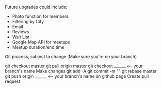
Future upgrades could include:
- Photo function for members
- Filtering by City
- Email
- Reviews
- Wait List
- Google Map API for meetups
- Meetup duration/end time

Git process, subject to change
(Make sure you're on your branch)

git checkout master 
git pull origin master
git checkout ______ <-- your branch's name
Make changes
git add -A
git commit -m "<message>"
git rebase master
git push origin ______  <-- your branch's name
on github page Create pull request
